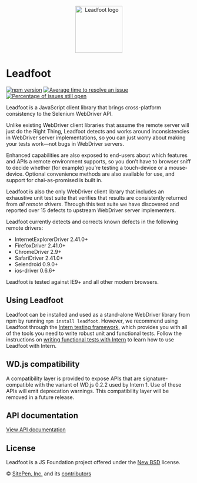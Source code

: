 <p align="center"><img src="https://cdn.rawgit.com/theintern/leadfoot/master/docs/logo.svg" alt="Leadfoot logo" height="128"></p>

# Leadfoot

[![npm version](https://badge.fury.io/js/leadfoot.svg)](https://badge.fury.io/js/leadfoot)
[![Average time to resolve an issue](http://isitmaintained.com/badge/resolution/theintern/leadfoot.svg)](http://isitmaintained.com/project/theintern/leadfoot "Average time to resolve an issue")
[![Percentage of issues still open](http://isitmaintained.com/badge/open/theintern/leadfoot.svg)](http://isitmaintained.com/project/theintern/leadfoot "Percentage of issues still open")

Leadfoot is a JavaScript client library that brings cross-platform consistency to the Selenium WebDriver API.

Unlike existing WebDriver client libraries that assume the remote server will just do the Right Thing, Leadfoot detects
and works around inconsistencies in WebDriver server implementations, so you can just worry about making your tests
work—not bugs in WebDriver servers.

Enhanced capabilities are also exposed to end-users about which features and APIs a remote environment supports, so
you don’t have to browser sniff to decide whether (for example) you’re testing a touch-device or a mouse-device.
Optional convenience methods are also available for use, and support for chai-as-promised is built in.

Leadfoot is also the only WebDriver client library that includes an exhaustive unit test suite that verifies that
results are consistently returned from *all remote drivers*. Through this test suite we have discovered and reported
over 15 defects to upstream WebDriver server implementers.

Leadfoot currently detects and corrects known defects in the following remote drivers:

* InternetExplorerDriver 2.41.0+
* FirefoxDriver 2.41.0+
* ChromeDriver 2.9+
* SafariDriver 2.41.0+
* Selendroid 0.9.0+
* ios-driver 0.6.6+

Leadfoot is tested against IE9+ and all other modern browsers.

## Using Leadfoot

Leadfoot can be installed and used as a stand-alone WebDriver library from npm by running `npm install leadfoot`.
However, we recommend using Leadfoot through the [Intern testing framework](http://theintern.io), which provides you
with all of the tools you need to write robust unit and functional tests. Follow the instructions on
[writing functional tests with Intern](https://theintern.github.io/intern/#writing-functional-test)
to learn how to use Leadfoot with Intern.

## WD.js compatibility

A compatibility layer is provided to expose APIs that are signature-compatible with the variant of WD.js 0.2.2 used by
Intern 1. Use of these APIs will emit deprecation warnings. This compatibility layer will be removed in a future
release.

## API documentation

[View API documentation](https://theintern.github.io/leadfoot/)

## License

Leadfoot is a JS Foundation project offered under the [New BSD](LICENSE) license.

© [SitePen, Inc.](http://sitepen.com) and its [contributors](https://github.com/theintern/leadfoot/graphs/contributors)
